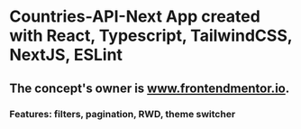 # Countries-API-Next App created with React, Typescript, TailwindCSS, NextJS, ESLint

## The concept's owner is www.frontendmentor.io.

### Features: filters, pagination, RWD, theme switcher
